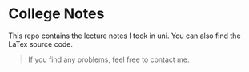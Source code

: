 # College Notes

This repo contains the lecture notes I took in uni. You can also find the LaTex source code.

> If you find any problems, feel free to contact me.
